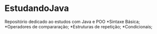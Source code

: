 # EstudandoJava
Repositório dedicado ao estudos com Java e POO
*Sintaxe Básica;
*Operadores de compararação;
*Estruturas de repetição;
*Condicionais;
